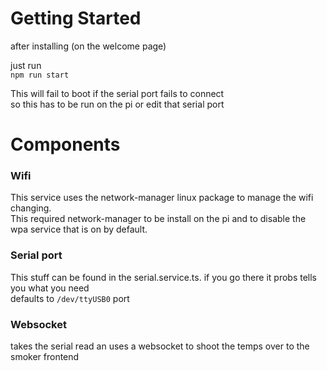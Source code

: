 # Getting Started

after installing (on the welcome page)

just run <br>
`npm run start` <br>

This will fail to boot if the serial port fails to connect <br>
so this has to be run on the pi or edit that serial port


# Components 
### Wifi

This service uses the network-manager linux package to manage the wifi changing.<br>
This required network-manager to be install on the pi and to disable the wpa service that is on by default.<br>


### Serial port

This stuff can be found in the serial.service.ts. if you go there it probs tells you what you need <br>
defaults to `/dev/ttyUSB0` port

### Websocket

takes the serial read an uses a websocket to shoot the temps over to the smoker frontend